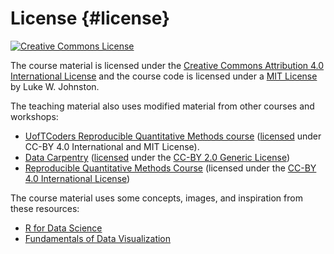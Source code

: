 # License {#license}

<a rel="license" href="https://creativecommons.org/licenses/by/4.0/"><img alt="Creative Commons License" style="border-width:0" src="https://i.creativecommons.org/l/by/4.0/88x31.png" /></a>

The course material is licensed under the
[Creative Commons Attribution 4.0 International License](https://creativecommons.org/licenses/by/4.0/)
and the course code is licensed under a [MIT License](https://gitlab.com/lwjohnst/dda-rcourse) by Luke W. Johnston.

The teaching material also uses modified material from other courses and
workshops:

- [UofTCoders Reproducible Quantitative Methods course](https://uoftcoders.github.io/rcourse/)
([licensed](https://uoftcoders.github.io/rcourse/LICENSE.html) under CC-BY 4.0 International and MIT License).
- [Data Carpentry](https://datacarpentry.org) ([licensed](https://datacarpentry.org/lessons/) under the
[CC-BY 2.0 Generic License](https://creativecommons.org/licenses/by/2.0/))
- [Reproducible Quantitative Methods Course](https://cbahlai.github.io/rqm-template/)
(licensed under the [CC-BY 4.0 International License](https://creativecommons.org/licenses/by/4.0/))

The course material uses some concepts, images, and inspiration from these resources:

- [R for Data Science](https://r4ds.had.co.nz/)
- [Fundamentals of Data Visualization](https://serialmentor.com/dataviz/)
